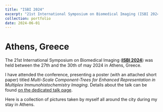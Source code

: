 ```yaml
---
title: "ISBI 2024"
excerpt: "21st International Symposium on Biomedical Imaging (ISBI 2024)"
collection: portfolio
date: 2024-06-01
---
```


# Athens, Greece

The 21st International Symposium on Biomedical Imaging ([**ISBI 2024**](https://biomedicalimaging.org/2024/)) was held between the 27th and the 30th of may 2024 in Athens, Greece.

I have attended the conference, presenting a poster (with an attached short paper) titled *Multi-Scale Component-Trees for Enhanced Representation in Multiplex Immunohistochemistry Imaging*.
Details about the talk can be found [on the dedicated talk page](/talks/2024-05-ISBI-talk).

Here is a collection of pictures taken by myself all around the city during my stay in Athens. 
